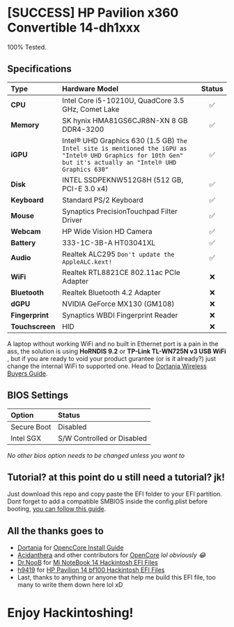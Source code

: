 # [SUCCESS] HP Pavilion x360 Convertible 14-dh1xxx
100% Tested.

## Specifications
| Type        | Hardware Model                                     | Status |
| :---        | :---                                               | :---: |
| **CPU**         | Intel Core i5-10210U, QuadCore 3.5 GHz, Comet Lake | ✅ |
| **Memory**      | SK hynix HMA81GS6CJR8N-XN	8 GB DDR4-3200           | ✅ |
| **iGPU**        | Intel® UHD Graphics 630 (1.5 GB) `The Intel site is mentioned the iGPU as "Intel® UHD Graphics for 10th Gen" but it's actually an "Intel® UHD Graphics 630"`| ✅ |
| **Disk**        | INTEL SSDPEKNW512G8H  (512 GB, PCI-E 3.0 x4)       | ✅ |
| **Keyboard**    | Standard PS/2 Keyboard                             | ✅ |
| **Mouse**       | Synaptics PrecisionTouchpad Filter Driver          | ✅ |
| **Webcam**      | HP Wide Vision HD Camera                           | ✅ |
| **Battery**     | 333-1C-3B-A HT03041XL                              | ✅ |
| **Audio**       | Realtek ALC295 `Don't update the AppleALC.kext!`   | ✅ |
| **WiFi**        | Realtek RTL8821CE 802.11ac PCIe Adapter            | ❌ |
| **Bluetooth**   | Realtek Bluetooth 4.2 Adapter                      | ❌ |
| **dGPU**        | NVIDIA GeForce MX130 (GM108)                       | ❌ |
| **Fingerprint** | Synaptics WBDI Fingerprint Reader                  | ❌ |
| **Touchscreen** | HID                                                | ❌ |

A laptop without working WiFi and no built in Ethernet port is a pain in the ass, the solution is using **HoRNDIS 9.2** or **TP-Link TL-WN725N v3 USB WiFi** , but if you are ready to void your product gurantee (or is it already?) just change the internal WiFi to supported one. Head to [Dortania Wireless Buyers Guide](https://dortania.github.io/Wireless-Buyers-Guide/unsupported.html#supported-chipsets).


## BIOS Settings
| Option              | Status                     |
| :---                | :---                       |
| Secure Boot         | Disabled                   |
| Intel SGX           | S/W Controlled or Disabled |

*No other bios option needs to be changed unless you want to*

## Tutorial? at this point do u still need a tutorial? jk!
Just download this repo and copy paste the EFI folder to your EFI partition. 
Dont forget to add a compatible SMBIOS inside the config.plist before booting, [you can follow this guide](https://dortania.github.io/OpenCore-Install-Guide/config-laptop.plist/coffee-lake-plus.html#platforminfo).

## All the thanks goes to
- [Dortania](https://github.com/dortania) for [OpencCore Install Guide](https://dortania.github.io/OpenCore-Install-Guide/)
- [Acidanthera](https://github.com/acidanthera) and other contributors for [OpenCore](https://github.com/acidanthera/OpenCorePkg) *lol obviously 😂*
- [Dr.NooB](https://github.com/itsdrnoob) for [Mi NoteBook 14 Hackintosh EFI Files](https://github.com/itsdrnoob/Mi-NoteBook-14-Hackintosh)
- [h9419](https://github.com/h9419) for [HP Pavilion 14 bf100 Hackintosh EFI Files](https://github.com/h9419/HP_Pavilion_14_bf100_Hackintosh)
- Last, thanks to anything or anyone that help me build this EFI file, too many to write them down here lol xD

# Enjoy Hackintoshing!
